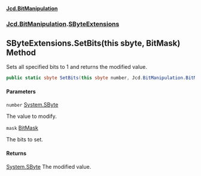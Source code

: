 #### [Jcd.BitManipulation](index 'index')
### [Jcd.BitManipulation](Jcd.BitManipulation 'Jcd.BitManipulation').[SByteExtensions](Jcd.BitManipulation.SByteExtensions 'Jcd.BitManipulation.SByteExtensions')

## SByteExtensions.SetBits(this sbyte, BitMask) Method

Sets all specified bits to 1 and returns the modified value.

```csharp
public static sbyte SetBits(this sbyte number, Jcd.BitManipulation.BitMask mask);
```
#### Parameters

<a name='Jcd.BitManipulation.SByteExtensions.SetBits(thissbyte,Jcd.BitManipulation.BitMask).number'></a>

`number` [System.SByte](https://docs.microsoft.com/en-us/dotnet/api/System.SByte 'System.SByte')

The value to modify.

<a name='Jcd.BitManipulation.SByteExtensions.SetBits(thissbyte,Jcd.BitManipulation.BitMask).mask'></a>

`mask` [BitMask](Jcd.BitManipulation.BitMask 'Jcd.BitManipulation.BitMask')

The bits to set.

#### Returns
[System.SByte](https://docs.microsoft.com/en-us/dotnet/api/System.SByte 'System.SByte')
The modified value.